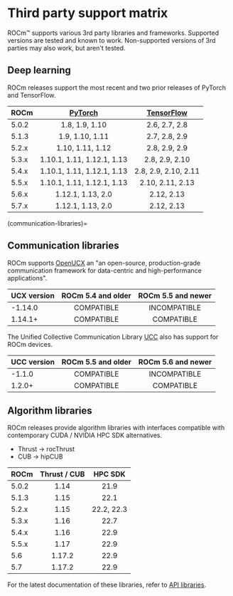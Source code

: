 # Third party support matrix

ROCm™ supports various 3rd party libraries and frameworks. Supported versions
are tested and known to work. Non-supported versions of 3rd parties may also
work, but aren't tested.

## Deep learning

ROCm releases support the most recent and two prior releases of PyTorch and
TensorFlow.

| ROCm  | [PyTorch](https://github.com/pytorch/pytorch/releases/) | [TensorFlow](https://github.com/tensorflow/tensorflow/releases/) |
|:------|:--------------------------:|:--------------------:|
| 5.0.2 | 1.8,  1.9,  1.10           | 2.6, 2.7, 2.8        |
| 5.1.3 | 1.9,  1.10, 1.11           | 2.7, 2.8, 2.9        |
| 5.2.x | 1.10, 1.11, 1.12           | 2.8, 2.9, 2.9        |
| 5.3.x | 1.10.1, 1.11, 1.12.1, 1.13 | 2.8, 2.9, 2.10       |
| 5.4.x | 1.10.1, 1.11, 1.12.1, 1.13 | 2.8, 2.9, 2.10, 2.11 |
| 5.5.x | 1.10.1, 1.11, 1.12.1, 1.13 | 2.10, 2.11, 2.13     |
| 5.6.x | 1.12.1, 1.13, 2.0          | 2.12, 2.13           |
| 5.7.x | 1.12.1, 1.13, 2.0          | 2.12, 2.13           |

(communication-libraries)=

## Communication libraries

ROCm supports [OpenUCX](https://openucx.org/) an "an open-source,
production-grade communication framework for data-centric and high-performance
applications".

UCX version | ROCm 5.4 and older | ROCm 5.5 and newer |
|:----------|:------------------:|:------------------:|
| -1.14.0   | COMPATIBLE         | INCOMPATIBLE       |
|  1.14.1+  | COMPATIBLE         | COMPATIBLE         |

The Unified Collective Communication Library [UCC](https://https://github.com/openucx/ucc)
also has support for ROCm devices.

UCC version | ROCm 5.5 and older | ROCm 5.6 and newer |
|:----------|:------------------:|:------------------:|
| -1.1.0    | COMPATIBLE         | INCOMPATIBLE       |
|  1.2.0+   | COMPATIBLE         | COMPATIBLE         |

## Algorithm libraries

ROCm releases provide algorithm libraries with interfaces compatible with
contemporary CUDA / NVIDIA HPC SDK alternatives.

* Thrust → rocThrust
* CUB → hipCUB

| ROCm  | Thrust / CUB | HPC SDK |
|:------|:------------:|:-------:|
| 5.0.2 | 1.14         | 21.9       |
| 5.1.3 | 1.15         | 22.1       |
| 5.2.x | 1.15         | 22.2, 22.3 |
| 5.3.x | 1.16         | 22.7       |
| 5.4.x | 1.16         | 22.9       |
| 5.5.x | 1.17         | 22.9       |
| 5.6   | 1.17.2       | 22.9       |
| 5.7   | 1.17.2       | 22.9       |

For the latest documentation of these libraries, refer to [API libraries](../../reference/library-index.md).
